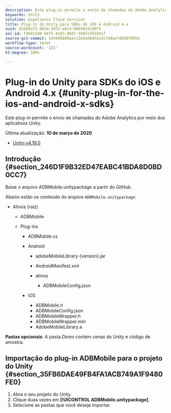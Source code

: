 ```yaml
---
description: Este plug-in permite o envio de chamadas do Adobe Analytics por meio dos aplicativos Unity.
keywords: Unity
solution: Experience Cloud Services
title: Plug-in do Unity para SDKs do iOS e Android 4.x
uuid: 83289a73-982d-4472-a8c8-00b562dc80f5
exl-id: fdb012d0-64f5-4c63-96d7-508fef01041f
source-git-commit: 5434d8809aac11b4ad6dd1a3c74dae7dd98f095a
workflow-type: tm+mt
source-wordcount: '121'
ht-degree: 100%

---
```


# Plug-in do Unity para SDKs do iOS e Android 4.x {#unity-plug-in-for-the-ios-and-android-x-sdks}

Este plug-in permite o envio de chamadas do Adobe Analytics por meio dos aplicativos Unity.

Última atualização: **10 de março de 2020**
* [Unity-v4.19.0](https://github.com/Adobe-Marketing-Cloud/mobile-services/releases/tag/v4.19.0-Unity)

## Introdução {#section_246D1F9B32ED47EABC41BDA8D0BD0CC7}

Baixe o arquivo ADBMobile.unitypackage a partir do GitHub.

Abaixo estão os conteúdo do arquivo `ADBMobile.unitypackage`:

* Ativos (raiz)

   * ADBMobile

   * Plug-ins

      * ADBMobile.cs
      * Android

         * adobeMobileLibrary-{version}.jar
         * AndroidManifest.xml
         * ativos

            * ADBMobileConfig.json
      * iOS

         * ADBMobile.h
         * ADBMobileConfig.json
         * ADBMobileWrapper.h
         * ADBMobileWrapper.mm
         * AdobeMobileLibrary.a


**Pastas opcionais**: A pasta *Demo* contém cenas do Unity e código de amostra.

## Importação do plug-in ADBMobile para o projeto do Unity {#section_35FB6DAE49FB4FA1ACB749A1F9480FE0}

1. Abra o seu projeto do Unity.
1. Clique duas vezes em **[!UICONTROL ADBMobile.unitypackage]**.
1. Selecione as pastas que você deseja importar.

